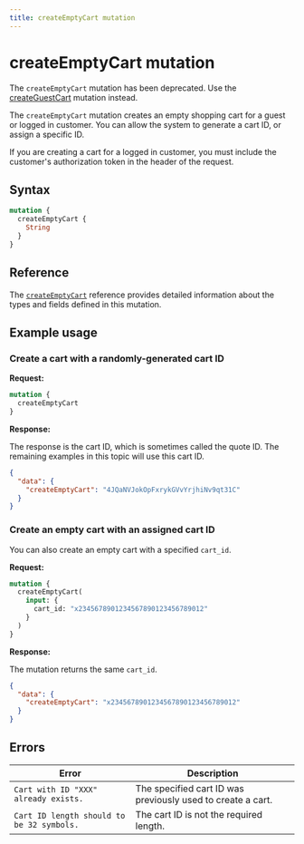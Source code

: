 ```yaml
---
title: createEmptyCart mutation
---
```


# createEmptyCart mutation

<InlineAlert variant="warning" slots="text" />

The `createEmptyCart` mutation has been deprecated. Use the [createGuestCart](create-guest-cart.md) mutation instead.

The `createEmptyCart` mutation creates an empty shopping cart for a guest or logged in customer. You can allow the system to generate a cart ID, or assign a specific ID.

If you are creating a cart for a logged in customer, you must include the customer's authorization token in the header of the request.

## Syntax

```graphql
mutation {
  createEmptyCart {
    String
  }
}
```

## Reference

The [`createEmptyCart`](https://developer.adobe.com/commerce/webapi/graphql-api/index.html#mutation-createEmptyCart) reference provides detailed information about the types and fields defined in this mutation.

## Example usage

### Create a cart with a randomly-generated cart ID

**Request:**

```graphql
mutation {
  createEmptyCart
}
```

**Response:**

The response is the cart ID, which is sometimes called the quote ID. The remaining examples in this topic will use this cart ID.

```json
{
  "data": {
    "createEmptyCart": "4JQaNVJokOpFxrykGVvYrjhiNv9qt31C"
  }
}
```

### Create an empty cart with an assigned cart ID

You can also create an empty cart with a specified `cart_id`.

**Request:**

```graphql
mutation {
  createEmptyCart(
    input: {
      cart_id: "x2345678901234567890123456789012"
    }
  )
}
```

**Response:**

The mutation returns the same `cart_id`.

```json
{
  "data": {
    "createEmptyCart": "x2345678901234567890123456789012"
  }
}
```

## Errors

Error | Description
--- | ---
`Cart with ID "XXX" already exists.` | The specified cart ID was previously used to create a cart.
`Cart ID length should to be 32 symbols.` | The cart ID is not the required length.
